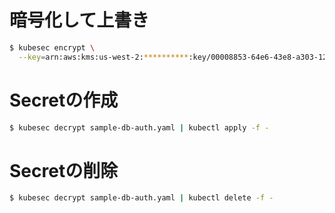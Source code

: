 # 暗号化して上書き
```bash
$ kubesec encrypt \
  --key=arn:aws:kms:us-west-2:**********:key/00008853-64e6-43e8-a303-125f7394e902 -i sample-db-auth.yaml
```

# Secretの作成
```bash
$ kubesec decrypt sample-db-auth.yaml | kubectl apply -f -
```

# Secretの削除
```bash
$ kubesec decrypt sample-db-auth.yaml | kubectl delete -f -
```